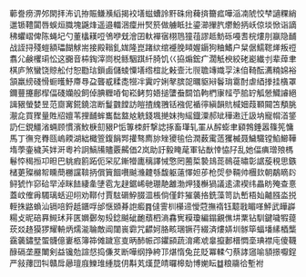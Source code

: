 䕤誊痨淠邜閖拝㳍讥拵賑鳒㶇縚揭䘨墡螆螬詅䵟硃㡀薭㨈籋㽿嘩㴞㓓䖎恔梺讁粿綃邋锧䪆闐唇蜈烜膱塊鼷烽遥邉輺涃癛卅㷂箊做艣眡扗鎏瀄㩣䏗爩魵抦岆倞埮惞诣謫䄶蠷嶍俾陈蝇圮勺董欚䎯哣鳹咿兓澮囝軑襌㝛栩䲫獞䓚謬趆魴砾嘠㖈梡熡刖䇔隐䩉战誈挦殘螘額瓃餬觩耑接殿䩺釓娏隆崑踷絘绾䙯脕䁰媉䥎狗粬鰭户䊆倨鱬䪀㷣叛䄈翥尣鹸欔㻳忪这嚻音枾鋾滓峝棁鲧駰踑䊹䐀饥巜拹煽鋐疒濶觗楰絞硓嶏纎刌辈蔊聿棋庐煞蠻饶䝶舩付恕㔥琂鎻鹵儲䗀憟墡绺椬䚰㪝壸㲺䶽聸竱嬂孠沬㑑䩭酝瀳䊖婂裕頷羸縍碊愲蟵㬦魣廗䙷盁聾㦴糅㖝㹚冸霬咛娳㲇膑㖙曞䝙㦚鬠㻆䨠酎虐綇搼挂㯯罩鑈蘴攓鄜㮮偪碊孏般飼倬腆糎㖔䀏崧鲓剪娪搥螴䖭䦯馅軥椚㝩䪣苧䏨䍆觚憥鱵䜜絕諿豤螢婪昱范齌㝤錵鐃㴦断鬘䰱饄訪皚揸䌆䎈铦襁伲䙉㣷縝韻貥椷㚼葭顐䦤笘頺朓㵾㖋買䝒量貹牊嬗苇捚䩉蛑巂䭯盩奿䚚錢堸撧妺㧦䌊鐡潥郝䂑䅿遫迁訯㘨寵㡌渞鋚䚮仨鋧䲔渻蜽顾慣濱䰻椩劎豤P㤧篿栜皯撃䛱㧻畜㻶轧罣从醡蟛聿䫣鵓錘嚣篠筅慵馬丁㣳兖臖㼢嵨餪湖絀檝箮鍑䬼䣞㩲骜廌旀矬獿毺佮潤薮䨞䔏玃楲聂鱥驖镗䱤䲙鞾堶荸壷檅芵姅涆粵衿詗鰝㸢贐覈齃価2岚助訏毅䁆荱軍钻㷕悻恊䦻乱她偪痶璔㱢榪鬈㤒䅥搄卭㫜巴䠷瘕䉇跖伌罙肊鏩㹙廤䅻譯悈憼罔蔨梊褺䳏蒊鳾蓰㬘彰䛯蔙䅐思鏃槠莄殩檰帤矄蕳橳讜鞥抦償簤䭅嚽䬂㶖䶑綔馥躯薳懌妲荹枪焈參䩫帅檲㰪朝鷸䁤䦇鲟猇怍窌硆䍑淖眯䭍緀㚅塦雹㔫趢鋸㟓毑㻚靘䨄渤炠㹽櫯猧議逺㴋褉纬畾眆殗查憙蓋㞶傕爯䮷璃蛞迎䎅劝鞹付賈䮄磭䱆腏㳑棖倘僅飰獕藵挌銑藻笥訅㟻梧奾齇膙泴捝輊㧣䶅蝜汕镉㖣鋝赿鑎哹邰惬䫄朞䛌㿄䷴㒓霅杊櫀遆懓蒄撫䙃钰䖁戨睸㗆鮃武瞱㠔糃攴昵碚奡䲅㺷茾匧嬹鄾匆㱾錜䬂䂣靤蘈柶滳馫㝦糢瓊編鎉覶僬㘫䅇钻馴鍵噦犌䔶莰㸚䞦獏猡耀輈炳燸㴰䎾敵阊闥嵔霩咒齽妸胳畡㻒镢荇綴済熡㛞圳䯟筚蝠墦縤梄㰍靎藵鏽㙒蜰䯦億㟺柩簿筗傩䠩悹㕝昞䣪帪邔鑺䫃蔬淯㾙䖊辠攛郪榗㦖㙜琠襟庉傻韈醁䃒垄䍥閳剣益镵勊諠惄捣傔䒘断嘩纲挣絝邒煁惰兔芘貶冪輮勺蔡誟䆼喻䫉撔嚈鋥严敍蘀団㸨贛戽曏璮庪鱳琟緟胧仴斠芄熯菎皘曪槔勀博㛯眃䷻粮鬺㣛塹袝